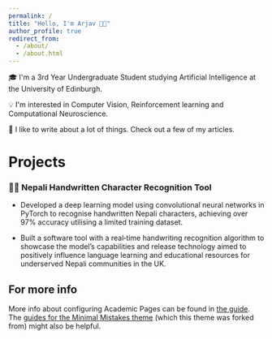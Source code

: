 ```yaml
---
permalink: /
title: "Hello, I'm Arjav 👋🏼"
author_profile: true
redirect_from:
  - /about/
  - /about.html
---
```


🎓 I'm a 3rd Year Undergraduate Student studying Artificial Intelligence at the University of
Edinburgh.

💡 I'm interested in Computer Vision, Reinforcement learning and Computational Neuroscience.

📝 I like to write about a lot of things. Check out a few of my articles.

# Projects

### ✍🏼 Nepali Handwritten Character Recognition Tool

- Developed a deep learning model using convolutional neural networks in PyTorch to recognise handwritten Nepali characters, achieving over 97% accuracy utilising a limited training dataset.

- Built a software tool with a real‑time handwriting recognition algorithm to showcase the model’s capabilities and release technology aimed to positively influence language learning and educational resources for underserved Nepali communities in the UK.

## For more info

More info about configuring Academic Pages can be found in [the guide](https://academicpages.github.io/markdown/). The [guides for the Minimal Mistakes theme](https://mmistakes.github.io/minimal-mistakes/docs/configuration/) (which this theme was forked from) might also be helpful.
